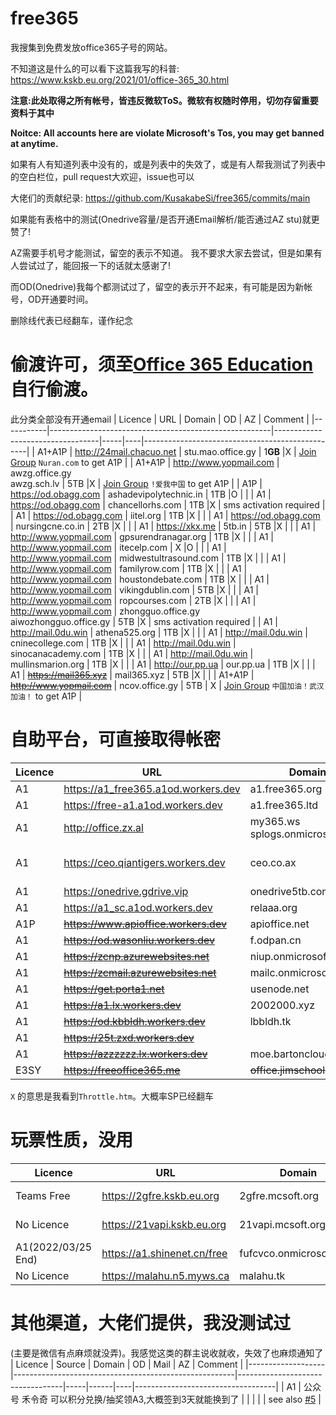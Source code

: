 # free365

我搜集到免费发放office365子号的网站。

不知道这是什么的可以看下这篇我写的科普: https://www.kskb.eu.org/2021/01/office-365_30.html

**注意:此处取得之所有帐号，皆违反微软ToS。微软有权随时停用，切勿存留重要资料于其中**

**Noitce: All accounts here are violate Microsoft's Tos, you may get banned at anytime.**

如果有人有知道列表中没有的，或是列表中的失效了，或是有人帮我测试了列表中的空白栏位，pull request大欢迎，issue也可以

大佬们的贡献纪录: https://github.com/KusakabeSi/free365/commits/main

如果能有表格中的测试(Onedrive容量/是否开通Email解析/能否通过AZ stu)就更赞了!

AZ需要手机号才能测试，留空的表示不知道。
我不要求大家去尝试，但是如果有人尝试过了，能回报一下的话就太感谢了!

而OD(Onedrive)我每个都测试过了，留空的表示开不起来，有可能是因为新帐号，OD开通要时间。

删除线代表已经翻车，谨作纪念

偷渡许可，须至[Office 365 Education](https://products.office.com/en-us/student?tab=students)自行偷渡。
===
此分类全部没有开通email
| Licence   | URL                                                   | Domain                           | OD  | AZ | Comment                                         |
|-----------|-------------------------------------------------------|----------------------------------|-----|----|-------------------------------------------------|
| A1+A1P    | http://24mail.chacuo.net                              | stu.mao.office.gy                | 1**GB** |X   | [Join Group](https://account.activedirectory.windowsazure.com/r/#/joinGroups) ```Nuran.com``` to get A1P           |
| A1+A1P    | http://www.yopmail.com                                | awzg.office.gy<br>awzg.sch.lv    | 5TB |X   | [Join Group](https://account.activedirectory.windowsazure.com/r/#/joinGroups) ```!爱我中国``` to get A1P           |
| A1P       | https://od.obagg.com                                  | ashadevipolytechnic.in           | 1TB |O   |                                                 |
| A1        | https://od.obagg.com                                  | chancellorhs.com                 | 1TB |X   | sms activation required                         |
| A1        | https://od.obagg.com                                  | iitel.org                        | 1TB |X   |                                                 |
| A1        | https://od.obagg.com                                  | nursingcne.co.in                 | 2TB |X   |                                                 |
| A1        | https://xkx.me                                        | 5tb.in                           | 5TB |X   |                                                 |
| A1        | http://www.yopmail.com                                | gpsurendranagar.org              | 1TB |X   |                                                 |
| A1        | http://www.yopmail.com                                | itecelp.com                      | X   |O   |                                                 |
| A1        | http://www.yopmail.com                                | midwestultrasound.com            | 1TB |X   |                                                 |
| A1        | http://www.yopmail.com                                | familyrow.com                    | 1TB |X   |                                                 |
| A1        | http://www.yopmail.com                                | houstondebate.com                | 1TB |X   |                                                 |
| A1        | http://www.yopmail.com                                | vikingdublin.com                 | 5TB |X   |                                                 |
| A1        | http://www.yopmail.com                                | ropcourses.com                   | 2TB |X   |                                                 |
| A1        | http://www.yopmail.com                                | zhongguo.office.gy<br>aiwozhongguo.office.gy | 5TB |X   | sms activation required             |
| A1        | http://mail.0du.win                                   | athena525.org                    | 1TB |X   |                                                 |
| A1        | http://mail.0du.win                                   | cninecollege.com                 | 1TB |X   |                                                 |
| A1        | http://mail.0du.win                                   | sinocanacademy.com               | 1TB |X   |                                                 |
| A1        | http://mail.0du.win                                   | mullinsmarion.org                | 1TB |X   |                                                 |
| A1        | http://our.pp.ua                                      | our.pp.ua                        | 1TB |X   |                                                 |
| A1        | ~~https://mail365.xyz~~                               | mail365.xyz                      | 5TB |X   |                                                 |
| A1+A1P    | ~~http://www.yopmail.com~~                            | ncov.office.gy                   | 5TB | X  | [Join Group](https://account.activedirectory.windowsazure.com/r/#/joinGroups) ```中国加油！武汉加油！``` to get A1P  |


自助平台，可直接取得帐密
===

| Licence           | URL                                                   | Domain                           | OD  | Mail | AZ | Comment                           |
|-------------------|-------------------------------------------------------|----------------------------------|-----|------|----|-----------------------------------|
| A1                | https://a1_free365.a1od.workers.dev                   | a1.free365.org                   | 5TB | X    | X  |                                   |
| A1                | https://free-a1.a1od.workers.dev                      | a1.free365.ltd                   | 5TB | X    | X  |                                   |
| A1                | http://office.zx.al                                   | my365.ws<br>splogs.onmicrosoft.com | 5TB | O    | X  |                                   |
| A1                | https://ceo.qiantigers.workers.dev                    | ceo.co.ax                        | 5TB | X    | X  | sms activation required           |
| A1                | https://onedrive.gdrive.vip                           | onedrive5tb.com                  | X   | O    | X  |                                   |
| A1                | https://a1_sc.a1od.workers.dev                        | relaaa.org                       | X   | X    | X  |                                   |
| A1P               | ~~https://www.apioffice.workers.dev~~                 | apioffice.net                    | 5TB | X    | X  |                                   |
| A1                | ~~https://od.wasonliu.workers.dev~~                   | f.odpan.cn                       | 5TB | X    | X  |                                   |
| A1                | ~~https://zcnp.azurewebsites.net~~                    | niup.onmicrosoft.com             | X   | O    | X  |                                   |
| A1                | ~~https://zcmail.azurewebsites.net~~                  | mailc.onmicrosoft.com            | X   | O    | X  |                                   |
| A1                | ~~https://get.porta1.net~~                            | usenode.net                      | 1TB | X    | X  |                                   |
| A1                | ~~https://a1.lx.workers.dev~~                         | 2002000.xyz                      | 5TB | X    | X  |                                   |
| A1                | ~~https://od.kbbldh.workers.dev~~                     | lbbldh.tk                        | 5TB | X    | X  |                                   |
| A1                | ~~https://25t.zxd.workers.dev~~                       |                                  | 5TB | X    | X  |                                   |
| A1                | ~~https://azzzzzz.lx.workers.dev~~                    | moe.bartonclough.co.uk           | 1TB | X    | X  |                                   |
| E3SY              | ~~https://freeoffice365.me~~                          | ~~office.jimschool.org~~         | 5TB | X    | X  |                                   |

```X``` 的意思是我看到```Throttle.htm```。大概率SP已经翻车


玩票性质，没用
===

| Licence           | URL                                                   | Domain                           | OD  | Mail | AZ | Comment                           |
|-------------------|-------------------------------------------------------|----------------------------------|-----|------|----|-----------------------------------|
| Teams Free        | https://2gfre.kskb.eu.org                             | 2gfre.mcsoft.org                 | 2GB | X    | X  | [Detailed Information](https://www.kskb.eu.org/2021/02/teams.html)      |
| No Licence        | https://21vapi.kskb.eu.org                            | 21vapi.mcsoft.org                | X   | X    | X  | [Detailed Information](https://www.kskb.eu.org/2021/04/21vianet-office365.html)      |
| A1(2022/03/25 End)| https://a1.shinenet.cn/free                           | fufcvco.onmicrosoft.com          | 5TB | X    | X  | [Detailed Information](https://www.shinenet.cn/archives/176.html)       |
| No Licence        | https://malahu.n5.myws.ca                             | malahu.tk                        | X   | X    | X  |                                   |

其他渠道，大佬们提供，我没测试过
===
(主要是微信有点麻烦就没弄)。我感觉这类的群主说收就收，失效了也麻烦通知了
| Licence           | Source                                                | Domain                           | OD  | Mail | AZ | Comment                           |
|-------------------|-------------------------------------------------------|----------------------------------|-----|------|----|-----------------------------------|
| A1                | 公众号 禾令奇 可以积分兑换/抽奖领A3,大概签到3天就能换到了  |                                  |     |      |    | see also [#5](/../../issues/5)    |
